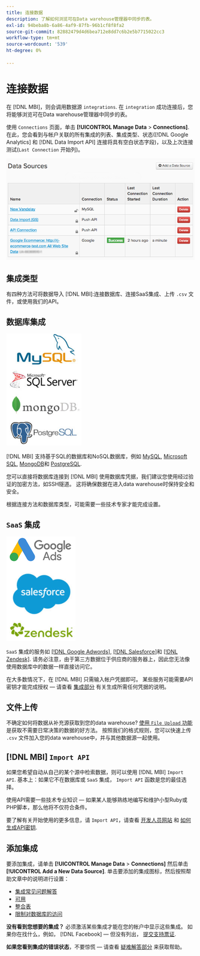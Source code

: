 ```yaml
---
title: 连接数据
description: 了解如何浏览可在Data warehouse管理器中同步的表。
exl-id: 94beba8b-6a86-4af9-87fb-96b1cf8f8fa2
source-git-commit: 82882479d4d6bea712e8dd7c6b2e5b7715022cc3
workflow-type: tm+mt
source-wordcount: '539'
ht-degree: 0%

---
```


# 连接数据

在 [!DNL MBI]，则会调用数据源 `integrations`. 在 `integration` 成功连接后，您将能够浏览可在Data warehouse管理器中同步的表。

使用 `Connections` 页面，单击 **[!UICONTROL Manage Data** > **Connections]**. 在此，您会看到与帐户关联的所有集成的列表、集成类型、状态([!DNL Google Analytics] 和 [!DNL Data Import API] 连接将具有空白状态字段)，以及上次连接测试(`Last Connection` 开始列)。

![Data\_Sources\_Table.png](../../../assets/Data_Sources_Table.png)

## 集成类型

有四种方法可将数据导入 [!DNL MBI]:连接数据库、连接SaaS集成、上传 `.csv` 文件，或使用我们的API。

## 数据库集成

![Database\_icons.jpg](../../../assets/Database_icons.jpg)

[!DNL MBI] 支持基于SQL的数据库和NoSQL数据库，例如 [MySQL](../../importing-data/integrations/mysql-via-ssh-tunnel.md), [Microsoft SQL](../integrations/microsoft-sql-server.md), [MongoDB](../integrations/mongodb-via-ssh-tunnel.md)和 [PostgreSQL](../integrations/postgresql.md).

您可以直接将数据库连接到 [!DNL MBI] 使用数据库凭据，我们建议您使用经过验证的加密方法，如SSH隧道。 这将确保数据在进入data warehouse时保持安全和安全。

根据连接方法和数据库类型，可能需要一些技术专家才能完成设置。

## `SaaS` 集成

![](../../../assets/SaaS_icons.jpg)

`SaaS` 集成的服务如 [[!DNL Google Adwords]](../integrations/google-adwords.md), [[!DNL Salesforce]](../integrations/salesforce.md)和 [[!DNL Zendesk]](../integrations/zendesk.md). 请务必注意，由于第三方数据位于供应商的服务器上，因此您无法像使用数据库中的数据一样直接访问它。

在大多数情况下，在 [!DNL MBI] 只需输入帐户凭据即可。 某些服务可能需要API密钥才能完成授权 — 请查看 [集成部分](../integrations/integrations.md) 有关生成所需任何凭据的说明。

## 文件上传

不确定如何将数据从补充源获取到您的data warehouse? [使用 `File Upload` 功能](../connecting-data/using-file-uploader.md) 是获取不需要日常决策的数据的好方法。 按照我们的格式规则，您可以快速上传 `.csv` 文件加入您的data warehouse中，并与其他数据源一起使用。

## [!DNL MBI] `Import API`

如果您希望自动从自己的某个源中检索数据，则可以使用 [!DNL MBI] `Import API`. 基本上：如果它不在数据库或 `SaaS` 集成， `Import API` 函数是您的最佳选择。

使用API需要一些技术专业知识 — 如果某人能够熟练地编写和维护小型Ruby或PHP脚本，那么他将不仅符合条件。

要了解有关开始使用的更多信息，请 `Import API`，请查看 [开发人员网站](https://developer.adobe.com/commerce/services/reporting/) 和 [如何生成API密钥](https://developer.adobe.com/commerce/services/reporting/import-api/).

## 添加集成

要添加集成，请单击 **[!UICONTROL Manage Data** > **Connections]** 然后单击 **[!UICONTROL Add a New Data Source]**. 单击要添加的集成图标，然后按照帮助文章中的说明进行设置：

* [集成常见问题解答](https://support.magento.com/hc/en-us/sections/360003161871-Integration-FAQ)
* [可用 ](../integrations/integrations.md)
* [整合表](../../../best-practices/consolidating-your-tables.md)
* [限制对数据库的访问](../../../administrator/account-management/restrict-db-access.md)

**没有看到您想要的集成？** 必须激活某些集成才能在您的帐户中显示这些集成。 如果你在找什么，例如， [!DNL Facebook]  — 但没有列出， [提交支持票证](../../../guide-overview.md).

**如果您看到集成的错误状态**，不要惊慌 — 请查看 [疑难解答部分](https://support.magento.com/hc/en-us/sections/360003078151) 来获取帮助。
